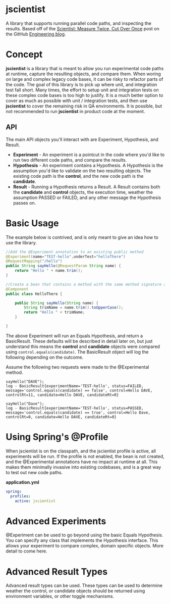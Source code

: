 # jscientist
A library that supports running parallel code paths, and inspecting the results.  Based off of the [Scientist: Measure Twice, Cut Over Once](http://githubengineering.com/scientist/) post on the GitHub [Engineering blog](http://githubengineering.com/).

# Concept
**jscientist** is a library that is meant to allow you run experimental code paths at runtime, capture the resulting objects, and compare them.
When woring on large and complex legacy code bases, it can be risky to refactor parts of the code.  The goal of this library is
to pick up where unit, and  integration test fall short.  Many times, the effort to setup unit and integration tests on these complex
code bases is too high to justify.  It is a much better option to cover as much as possible with unit / integration tests, and then use **jscientist**
to cover the remaining risk in QA environments. It is possible, but not recommended to run **jscientist** in product code at the moment.

## API
The main API objects you'll interact with are Experiment, Hypothesis, and Result.

* **Experiment** - An experiment is a pointcut in the code where you'd like to run two different code paths, and compare the results.
* **Hypothesis** - An experiment contains a Hypothesis.  A Hypothesis is the assumption you'd like to validate on the two resulting objects.
The existing code path is the __control__, and the new code path is the __candidate__.
* **Result** - Running a Hypothesis returns a Result.  A Result contains both the __candidate__ and __control__
objects, the execution time, weather the assumption PASSED or FAILED, and any other message the Hypothesis passes on.

# Basic Usage
The example below is contrived, and is only meant to give an idea how to use the library.
```java
//Add the @Experiment annotation to an existing public method
@Experiment(name="TEST-hello",underTest="helloThere")
@RequestMapping("/hello")
public String sayHello(@RequestParam String name) {
	return "Hello " + name.trim();
}

//Create a bean that contains a method with the same method signature as the control.
@Component
public class HelloThere {

	public String sayHello(String name) {
		String trimName = name.trim().toUpperCase();
		return "Hello " + trimName;
	}

}
```
The above Experiment will run an Equals Hypothesis, and return a BasicResult.  These defaults will be described in detail later on,
but just understand this means the __control__ and __candidate__ objects were compared using `control.equals(candidate)`.  The BasicResult object
will log the following depending on the outcome.

Assume the following two requests were made to the @Experimental method.


```
sayHello("DAVE");
log - BasicResult{experimentName='TEST-hello', status=FAILED, message='control.equals(candidate) == false', control=Hello DAVE, controlRt=11, candidate=Hello DAVE, candidateRt=0}

sayHello("Dave");
log - BasicResult{experimentName='TEST-hello', status=PASSED, message='control.equals(candidate) == true', control=Hello Dave, controlRt=0, candidate=Hello DAVE, candidateRt=0}
```

# Using Spring's @Profile

When jscientist is on the classpath, and the jscientist profile is active, all experiments will be run.
If the profile is not enabled, the bean is not created, and the @Experimental annotations have no impact at runtime at all.
This makes them minimally invasive into existing codebases, and is a great way to test out new code paths.

**application.yml**
```yaml
spring:
  profiles:
    active: jscientist
```
# Advanced Experiments
@Experiment can be used to go beyond using the basic Equals Hypothesis.  You
can specify any class that implements the Hypothesis interface.  This allows
your experiment to compare complex, domain specific objects.  More detail to come here.

# Advanced Result Types
Advanced result types can be used.  These types can be used to determine weather
the control, or candidate objects should be returned using environment variables,
or other toggle mechanisms.
